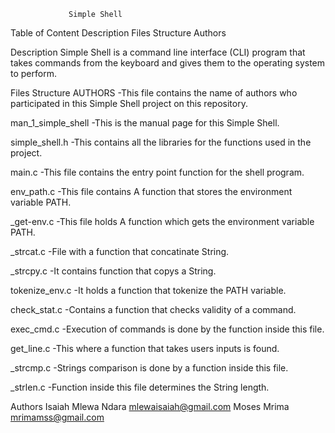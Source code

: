 			     Simple Shell

Table of Content
Description
Files Structure
Authors

Description
Simple Shell is a command line interface (CLI) program that takes commands
from the keyboard and gives them to the operating system to perform.

Files Structure
AUTHORS
-This file contains the name of authors who participated in this Simple Shell
project on this repository.

man_1_simple_shell
-This is the manual page for this Simple Shell.

simple_shell.h
-This contains all the libraries for the functions used in the project.

main.c
-This file contains the entry point function for the shell program.

env_path.c
-This file contains A function that stores the environment variable PATH.

_get-env.c
-This file holds A function which gets the environment variable PATH.

_strcat.c
-File with a function that concatinate String.

_strcpy.c
-It contains function that copys a String.

tokenize_env.c
-It holds a function that tokenize the PATH variable.

check_stat.c
-Contains a function that checks validity of a command.

exec_cmd.c
-Execution of commands is done by the function inside this file.

get_line.c
-This where a function that takes users inputs is found.

_strcmp.c
-Strings comparison is done by a function inside this file.

_strlen.c
-Function inside this file determines the String length.


Authors
Isaiah Mlewa Ndara    <mlewaisaiah@gmail.com>
Moses Mrima           <mrimamss@gmail.com>